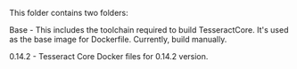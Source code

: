 This folder contains two folders:

Base - This includes the toolchain required to build TesseractCore. It's used as the base image for Dockerfile. Currently, build manually.

0.14.2 - Tesseract Core Docker files for 0.14.2 version.
